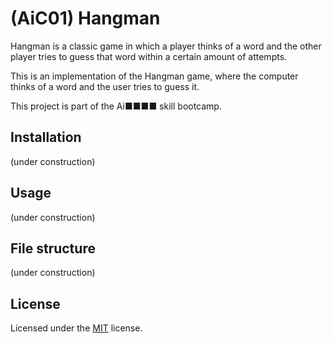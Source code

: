 # (AiC01) Hangman

Hangman is a classic game in which a player thinks of a word and the other player tries to guess that word within a certain amount of attempts.

This is an implementation of the Hangman game, where the computer thinks of a word and the user tries to guess it. 

This project is part of the Ai■■■■ skill bootcamp.

## Installation

(under construction)

## Usage

(under construction)

## File structure

(under construction)

## License

Licensed under the [MIT](LICENSE.txt) license.